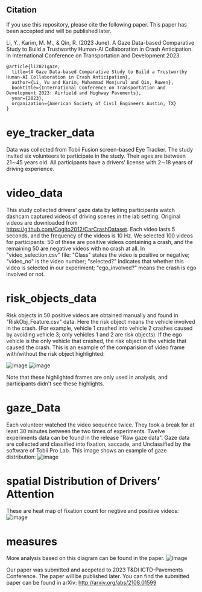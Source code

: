 ## Citation
If you use this repository, please cite the following paper. This paper has been accepted and will be published later.

Li, Y., Karim, M. M., & Qin, R. (2023 June). A Gaze Data-based Comparative Study to Build a Trustworthy Human-AI Collaboration in Crash Anticipation. In International Conference on Transportation and Development 2023.

~~~~  
@article{li2021gaze,
  title={A Gaze Data-based Comparative Study to Build a Trustworthy Human-AI Collaboration in Crash Anticipation},
  author={Li, Yu and Karim, Muhammad Monjurul and Qin, Ruwen},
  booktitle={International Conference on Transportation and Development 2023: Airfield and Highway Pavements},
  year={2023},
  organization={American Society of Civil Engineers Austin, TX}
}
~~~~
# eye_tracker_data

Data was collected from Tobii Fusion screen-based Eye Tracker. The study invited six volunteers to participate in the study. Their ages are between 21∼45 years old. All participants have a drivers' license with 2∼18 years of driving experience. 

# video_data
This study collected drivers' gaze data by letting participants watch dashcam captured videos of driving scenes in the lab setting. 
Original videos are downloaded from https://github.com/Cogito2012/CarCrashDataset. Each video lasts 5 seconds, and the frequency of the videos is 10 Hz.
We selected 100 videos for participants: 50 of these are positive videos containing a crash, and the remaining 50 are negative videos with no crash at all. 
In "video_selection.csv" file: "Class" states the video is positive or negative; "video_no" is the video number; "selected?" indicates that whether this video is selected in our experiment; "ego_involved?" means the crash is ego involved or not. 

# risk_objects_data
Risk objects in 50 positive videos are obtained manually and found in "RiskObj_Feature.csv" data. Here the risk object means the vehicle involved in the crash. (For example, vehicle 1 crashed into vehicle 2 crashes caused by avoiding vehicle 3; only vehicles 1 and 2 are risk objects).  If the ego vehicle is the only vehicle that crashed, the risk object is the vehicle that caused the crash. 
This is an example of the comparision of video frame with/without the risk object highlighted:

![image](https://github.com/yuli1102/eye_tracker_data/assets/44143351/dbb3da20-d294-4cc7-9caf-0d3bf21c78cb)
![image](https://github.com/yuli1102/eye_tracker_data/assets/44143351/be72a1da-f8ac-48b8-a778-2f5efed977c7)

Note that these highlighted frames are only used in analysis, and participants didn't see these highlights. 

# gaze_Data
Each volunteer watched the video sequence twice. They took a break for at least 30 minutes between the two times of experiments. Twelve experiments data can be found in the release "Raw gaze data". Gaze data are collected and classified into fixation, saccade, and Unclassified by the software of Tobii Pro Lab. This image shows an example of gaze distribution:
![image](https://github.com/yuli1102/eye_tracker_data/assets/44143351/605e2c21-e020-4ce6-9774-8f9c70746242)

# spatial Distribution of Drivers’ Attention
These are heat map of fixation count for negtive and positiive videos:
![image](https://github.com/yuli1102/eye_tracker_data/assets/44143351/334b2466-21a7-490f-b810-f2ff4d70dd33)

# measures
More analysis based on this diagram can be found in the paper. 
![image](https://github.com/yuli1102/eye_tracker_data/assets/44143351/dc363cf2-2b06-4481-925c-bc9de93a060c)

Our paper was submitted and accpeted to 2023 T&DI ICTD-Pavements Conference. The paper will be published later. You can find the submitted paper can be found in arXiv: http://arxiv.org/abs/2108.01599
